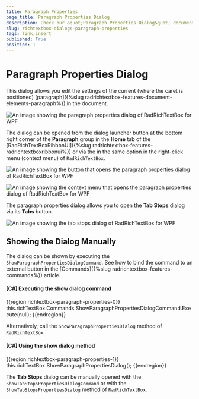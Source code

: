 ```yaml
---
title: Paragraph Properties
page_title: Paragraph Properties Dialog
description: Check our &quot;Paragraph Properties Dialog&quot; documentation article for the RadRichTextBox WPF control.
slug: richtextbox-dialogs-paragraph-properties
tags: link,insert
published: True
position: 1
---
```


# Paragraph Properties Dialog

This dialog allows you edit the settings of the current (where the caret is positioned) [paragraph]({%slug radrichtextbox-features-document-elements-paragraph%}) in the document.

![An image showing the paragraph properties dialog of RadRichTextBox for WPF](images/radrichtextbox-dialogs-paragraph-properties-0.png)

The dialog can be opened from the dialog launcher button at the bottom right corner of the __Paragraph__ group in the __Home__ tab of the [RadRichTextBoxRibbonUI]({%slug radrichtextbox-features-radrichtextboxribbonui%}) or via the in the same option in the right-click menu (context menu) of `RadRichTextBox`.

![An image showing the button that opens the paragraph properties dialog of RadRichTextBox for WPF](images/radrichtextbox-dialogs-paragraph-properties-1.png)

![An image showing the context menu that opens the paragraph properties dialog of RadRichTextBox for WPF](images/radrichtextbox-dialogs-paragraph-properties-2.png)

The paragraph properties dialog allows you to open the __Tab Stops__ dialog via its __Tabs__ button.

![An image showing the tab stops dialog of RadRichTextBox for WPF](images/radrichtextbox-dialogs-paragraph-properties-3.png)

## Showing the Dialog Manually

The dialog can be shown by executing the `ShowParagraphPropertiesDialogCommand`. See how to bind the command to an external button in the [Commands]({%slug radrichtextbox-features-commands%}) article.

#### __[C#] Executing the show dialog command__
{{region richtextbox-paragraph-properties-0}}
	this.richTextBox.Commands.ShowParagraphPropertiesDialogCommand.Execute(null);
{{endregion}}

Alternatively, call the `ShowParagraphPropertiesDialog` method of `RadRichTextBox`.

#### __[C#] Using the show dialog method__
{{region richtextbox-paragraph-properties-1}}
	this.richTextBox.ShowParagraphPropertiesDialog();
{{endregion}}

The __Tab Stops__ dialog can be manually opened with the `ShowTabStopsPropertiesDialogCommand` or with the `ShowTabStopsPropertiesDialog` method of `RadRichTextBox`.